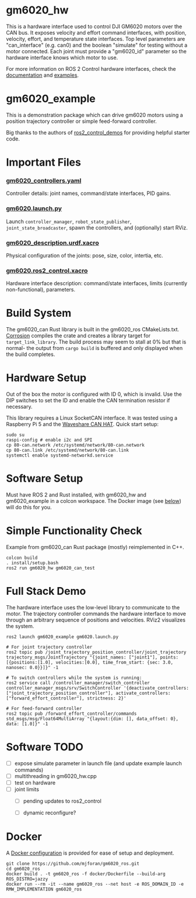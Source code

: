 # gm6020_hw

This is a hardware interface used to control DJI GM6020 motors over the CAN bus. It exposes velocity and effort command interfaces, with position, velocity, effort, and temperature state interfaces. Top level parameters are "can_interface" (e.g. can0) and the boolean "simulate" for testing without a motor connected. Each joint must provide a "gm6020_id" parameter so the hardware interface knows which motor to use.

For more information on ROS 2 Control hardware interfaces, check the [documentation](https://control.ros.org/rolling/doc/ros2_control/hardware_interface/doc/hardware_components_userdoc.html#) and [examples](https://github.com/ros-controls/ros2_control_demos).


# gm6020_example

This is a demonstration package which can drive gm6020 motors using a position trajectory controller or simple feed-forward controller.

Big thanks to the authors of [ros2_control_demos](https://github.com/ros-controls/ros2_control_demos) for providing helpful starter code.


# Important Files

### [gm6020_controllers.yaml](gm6020_example/config/gm6020_controllers.yaml)
Controller details: joint names, command/state interfaces, PID gains.

### [gm6020.launch.py](gm6020_example/launch/gm6020.launch.py)
Launch `controller_manager`, `robot_state_publisher`, `joint_state_broadcaster`, spawn the controllers, and (optionally) start RViz.

### [gm6020_description.urdf.xacro](gm6020_example/urdf/gm6020_description.urdf.xacro)
Physical configuration of the joints: pose, size, color, intertia, etc.

### [gm6020.ros2_control.xacro](gm6020_example/urdf/gm6020.ros2_control.xacro)
Hardware interface description: command/state interfaces, limits (currently non-functional), parameters.


# Build System

The gm6020_can Rust library is built in the gm6020_ros CMakeLists.txt. [Corrosion](https://corrosion-rs.github.io/corrosion/) compiles the crate and creates a library target for `target_link_library`. The build process may seem to stall at 0% but that is normal- the output from `cargo build` is buffered and only displayed when the build completes.


# Hardware Setup

Out of the box the motor is configured with ID 0, which is invalid. Use the DIP switches to set the ID and enable the CAN termination resistor if necessary.

This library requires a Linux SocketCAN interface. It was tested using a Raspberry Pi 5 and the [Waveshare CAN HAT](https://www.waveshare.com/wiki/2-CH_CAN_HAT). Quick start setup:

```
sudo su
raspi-config # enable i2c and SPI
cp 80-can.network /etc/systemd/network/80-can.network
cp 80-can.link /etc/systemd/network/80-can.link
systemctl enable systemd-networkd.service
```


# Software Setup
Must have ROS 2 and Rust installed, with gm6020_hw and gm6020_example in a colcon workspace. The Docker image (see [below](#docker)) will do this for you.


# Simple Functionality Check

Example from gm6020_can Rust package (mostly) reimplemented in C++.
```
colcon build
. install/setup.bash
ros2 run gm6020_hw gm6020_can_test
```


# Full Stack Demo

The hardware interface uses the low-level library to communicate to the motor. The trajectory controller commands the hardware interface to move through an arbitrary sequence of positions and velocities. RViz2 visualizes the system.

```
ros2 launch gm6020_example gm6020.launch.py

# For joint trajectory controller
ros2 topic pub /joint_trajectory_position_controller/joint_trajectory trajectory_msgs/JointTrajectory "{joint_names: ["joint1"], points: [{positions:[1.0], velocities:[0.0], time_from_start: {sec: 3.0, nanosec: 0.0}}]}" -1

# To switch controllers while the system is running:
ros2 service call /controller_manager/switch_controller controller_manager_msgs/srv/SwitchController '{deactivate_controllers: ["joint_trajectory_position_controller"], activate_controllers: ["forward_effort_controller"], strictness: 2}'

# For feed-forward controller
ros2 topic pub /forward_effort_controller/commands std_msgs/msg/Float64MultiArray "{layout:{dim: [], data_offset: 0}, data: [1.0]}" -1
```


# Software TODO
- [ ] expose simulate parameter in launch file (and update example launch commands)
- [ ] multithreading in gm6020_hw.cpp
- [ ] test on hardware
- [ ] joint limits
   - [ ] pending updates to ros2_control
   - [ ] dynamic reconfigure?


# Docker

A [Docker configuration](docker/Dockerfile) is provided for ease of setup and deployment.

```
git clone https://github.com/mjforan/gm6020_ros.git
cd gm6020_ros
docker build . -t gm6020_ros -f docker/Dockerfile --build-arg ROS_DISTRO=jazzy
docker run --rm -it --name gm6020_ros --net host -e ROS_DOMAIN_ID -e RMW_IMPLEMENTATION gm6020_ros
```